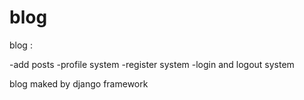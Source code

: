 # blog

blog :


-add posts 
-profile system 
-register system 
-login and logout system 




blog maked by django framework
